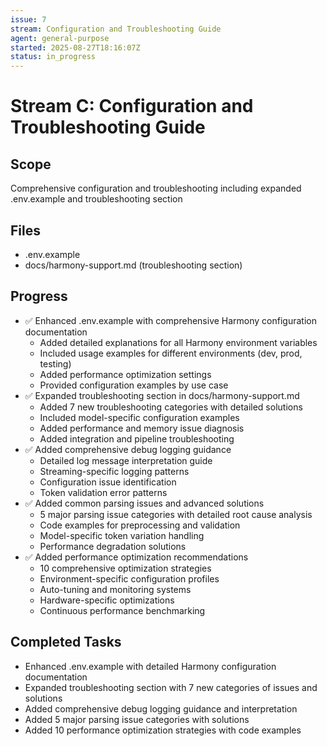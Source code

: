 ```yaml
---
issue: 7
stream: Configuration and Troubleshooting Guide
agent: general-purpose
started: 2025-08-27T18:16:07Z
status: in_progress
---
```


# Stream C: Configuration and Troubleshooting Guide

## Scope
Comprehensive configuration and troubleshooting including expanded .env.example and troubleshooting section

## Files
- .env.example
- docs/harmony-support.md (troubleshooting section)

## Progress
- ✅ Enhanced .env.example with comprehensive Harmony configuration documentation
  - Added detailed explanations for all Harmony environment variables
  - Included usage examples for different environments (dev, prod, testing)
  - Added performance optimization settings
  - Provided configuration examples by use case
- ✅ Expanded troubleshooting section in docs/harmony-support.md
  - Added 7 new troubleshooting categories with detailed solutions
  - Included model-specific configuration examples
  - Added performance and memory issue diagnosis
  - Added integration and pipeline troubleshooting
- ✅ Added comprehensive debug logging guidance
  - Detailed log message interpretation guide
  - Streaming-specific logging patterns
  - Configuration issue identification
  - Token validation error patterns
- ✅ Added common parsing issues and advanced solutions
  - 5 major parsing issue categories with detailed root cause analysis
  - Code examples for preprocessing and validation
  - Model-specific token variation handling
  - Performance degradation solutions
- ✅ Added performance optimization recommendations
  - 10 comprehensive optimization strategies
  - Environment-specific configuration profiles
  - Auto-tuning and monitoring systems
  - Hardware-specific optimizations
  - Continuous performance benchmarking

## Completed Tasks
- Enhanced .env.example with detailed Harmony configuration documentation
- Expanded troubleshooting section with 7 new categories of issues and solutions
- Added comprehensive debug logging guidance and interpretation
- Added 5 major parsing issue categories with solutions
- Added 10 performance optimization strategies with code examples